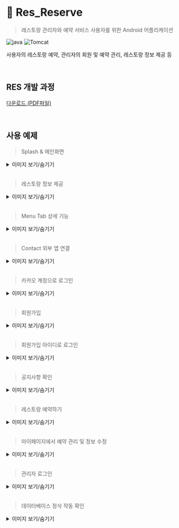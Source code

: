 # 🍴 Res_Reserve

> 레스토랑 관리자와 예약 서비스 사용자를 위한 Android 어플리케이션

 ![java](https://img.shields.io/badge/Java-8-lightgrey)  ![Tomcat](https://img.shields.io/badge/Android-4.1.3-lightgrey) 

사용자의 레스토랑 예약, 관리자의 회원 및 예약 관리, 레스토랑 정보 제공 등

<br>

## RES 개발 과정 

[다운로드 (PDF파일)](https://github.com/jihojhi/Res_Android/blob/master/docs/ResApp_hj.pdf)

<br>

## 사용 예제
> Splash & 메인화면
<details>
 <summary>이미지 보기/숨기기</summary>
<div markdown="1">
<img width="50%" src="./pics/splash.gif"/>

</div>
</details>

<br>

> 레스토랑 정보 제공

<details>
 <summary>이미지 보기/숨기기</summary>
<div markdown="1">
<img width="50%" src="./pics/website.gif"/>

</div>
</details>

<br>

> Menu Tab 상세 기능

<details>
 <summary>이미지 보기/숨기기</summary>
<div markdown="1">
<img width="50%" src="./pics/menu.gif"/>

</div>
</details>

<br>

> Contact 외부 앱 연결

<details>
 <summary>이미지 보기/숨기기</summary>
<div markdown="1">
<img width="50%" src="./pics/contact.gif"/>

</div>
</details>

<br>

> 카카오 계정으로 로그인

<details>
 <summary>이미지 보기/숨기기</summary>
<div markdown="1">
<img width="50%" src="./pics/kakao.gif"/>

</div>
</details>

<br>

> 회원가입

<details>
 <summary>이미지 보기/숨기기</summary>
<div markdown="1">
<img width="50%" src="./pics/join.gif"/>

</div>
</details>

<br>

> 회원가입 아이디로 로그인

<details>
 <summary>이미지 보기/숨기기</summary>
<div markdown="1">
<img width="50%" src="./pics/login.gif"/>

</div>
</details>

<br>

> 공지사항 확인

<details>
 <summary>이미지 보기/숨기기</summary>
<div markdown="1">
<img width="50%" src="./pics/announce.gif"/>

</div>
</details>

<br>

> 레스토랑 예약하기

<details>
 <summary>이미지 보기/숨기기</summary>
<div markdown="1">
<img width="50%" src="./pics/reserve.gif"/>

</div>
</details>

<br>

> 마이페이지에서 예약 관리 및 정보 수정

<details>
 <summary>이미지 보기/숨기기</summary>
<div markdown="1">
<img width="50%" src="./pics/mypage.gif"/>

</div>
</details>

<br>

> 관리자 로그인

<details>
 <summary>이미지 보기/숨기기</summary>
<div markdown="1">
<img width="50%" src="./pics/admin.gif"/>

</div>
</details>

<br>

> 데이터베이스 정삭 작동 확인

<details>
 <summary>이미지 보기/숨기기</summary>
<div markdown="1">
<img width="50%" src="./pics/check.gif"/>

</div>
</details>